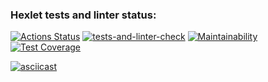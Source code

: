 ### Hexlet tests and linter status:
[![Actions Status](https://github.com/Acemore/python-project-lvl2/workflows/hexlet-check/badge.svg)](https://github.com/Acemore/python-project-lvl2/actions)
[![tests-and-linter-check](https://github.com/Acemore/python-project-lvl2/actions/workflows/tests-and-linter-check.yml/badge.svg)](https://github.com/Acemore/python-project-lvl2/actions/workflows/tests-and-linter-check.yml)
[![Maintainability](https://api.codeclimate.com/v1/badges/2a039f24560ef7f86867/maintainability)](https://codeclimate.com/github/Acemore/python-project-lvl2/maintainability)
[![Test Coverage](https://api.codeclimate.com/v1/badges/2a039f24560ef7f86867/test_coverage)](https://codeclimate.com/github/Acemore/python-project-lvl2/test_coverage)

[![asciicast](https://asciinema.org/a/79rRaQsLm7QxDacVO5tofXd5U.svg)](https://asciinema.org/a/79rRaQsLm7QxDacVO5tofXd5U)
